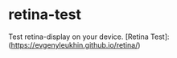 # retina-test
Test retina-display on your device.
[Retina Test]:(https://evgenyleukhin.github.io/retina/)
